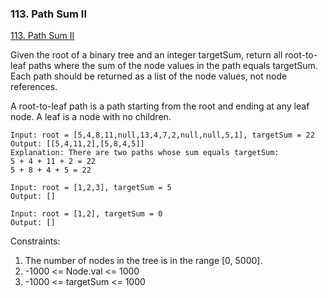 ### 113. Path Sum II

[113. Path Sum II](https://leetcode.com/problems/path-sum-ii/)

Given the root of a binary tree and an integer targetSum, return all root-to-leaf paths where the sum of the node values in the path equals targetSum. Each path should be returned as a list of the node values, not node references.

A root-to-leaf path is a path starting from the root and ending at any leaf node. A leaf is a node with no children.

```
Input: root = [5,4,8,11,null,13,4,7,2,null,null,5,1], targetSum = 22
Output: [[5,4,11,2],[5,8,4,5]]
Explanation: There are two paths whose sum equals targetSum:
5 + 4 + 11 + 2 = 22
5 + 8 + 4 + 5 = 22
```


```
Input: root = [1,2,3], targetSum = 5
Output: []
```

```
Input: root = [1,2], targetSum = 0
Output: []
```

Constraints:

1. The number of nodes in the tree is in the range [0, 5000].
2. -1000 <= Node.val <= 1000
3. -1000 <= targetSum <= 1000